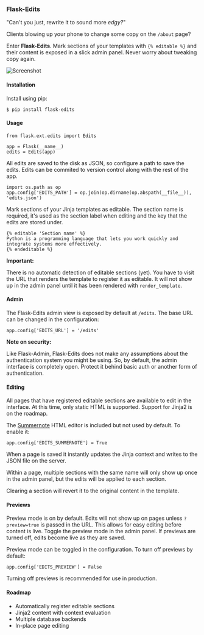### Flask-Edits

"Can't you just, rewrite it to sound more _edgy?_"

Clients blowing up your phone to change some copy on the ```/about``` page?

Enter __Flask-Edits__. Mark sections of your templates with ```{% editable %}``` and their content is exposed in a slick admin panel. Never worry about tweaking copy again.

![Screenshot](http://i.imgur.com/7vCTJSN.png)

#### Installation

Install using pip:

```
$ pip install flask-edits
```

#### Usage

```
from flask.ext.edits import Edits

app = Flask(__name__)
edits = Edits(app)
```

All edits are saved to the disk as JSON, so configure a path to save the edits. Edits can be commited to version control along with the rest of the app.

```
import os.path as op
app.config['EDITS_PATH'] = op.join(op.dirname(op.abspath(__file__)), 'edits.json')
```

Mark sections of your Jinja templates as editable. The section name is required, it's used as the section label when editing and the key that the edits are stored under.

```
{% editable 'Section name' %}
Python is a programming language that lets you work quickly and integrate systems more effectively.
{% endeditable %}
```

__Important:__

There is no automatic detection of editable sections (yet). You have to visit the URL that renders the template to register it as editable. It will not show up in the admin panel until it has been rendered with ```render_template```.

#### Admin

The Flask-Edits admin view is exposed by default at ```/edits```. The base URL can be changed in the configuration:

```
app.config['EDITS_URL'] = '/edits'
```

__Note on security:__

Like Flask-Admin, Flask-Edits does not make any assumptions about the authentication system you might be using. So, by default, the admin interface is completely open. Protect it behind basic auth or another form of authentication.

#### Editing

All pages that have registered editable sections are available to edit in the interface. At this time, only static HTML is supported. Support for Jinja2 is on the roadmap.

The [Summernote](http://hackerwins.github.io/summernote/) HTML editor is included but not used by default. To enable it:

```
app.config['EDITS_SUMMERNOTE'] = True
```

When a page is saved it instantly updates the Jinja context and writes to the JSON file on the server.

Within a page, multiple sections with the same name will only show up once in the admin panel, but the edits will be applied to each section.

Clearing a section will revert it to the original content in the template.

#### Previews

Preview mode is on by default. Edits will not show up on pages unless ```?preview=true``` is passed in the URL. This allows for easy editing before content is live. Toggle the preview mode in the admin panel. If previews are turned off, edits become live as they are saved.

Preview mode can be toggled in the configuration. To turn off previews by default:

```
app.config['EDITS_PREVIEW'] = False
```

Turning off previews is recommended for use in production.

#### Roadmap

* Automatically register editable sections
* Jinja2 content with context evaluation
* Multiple database backends
* In-place page editing
